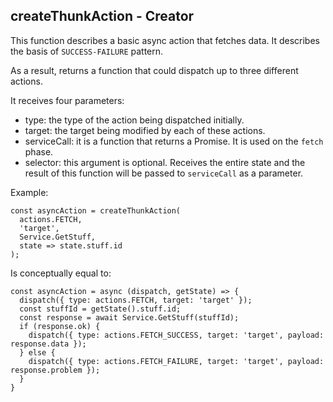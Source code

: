 ## createThunkAction - Creator

This function describes a basic async action that fetches data. It describes the basis of `SUCCESS-FAILURE` pattern.  

As a result, returns a function that could dispatch up to three different actions.  

It receives four parameters:  
* type: the type of the action being dispatched initially.  
* target: the target being modified by each of these actions.  
* serviceCall: it is a function that returns a Promise. It is used on the `fetch` phase.  
* selector: this argument is optional. Receives the entire state and the result of this function will be passed to `serviceCall` as a parameter.  

Example:
```
const asyncAction = createThunkAction(
  actions.FETCH,
  'target',
  Service.GetStuff,
  state => state.stuff.id
);
```

Is conceptually equal to:
```
const asyncAction = async (dispatch, getState) => {
  dispatch({ type: actions.FETCH, target: 'target' });
  const stuffId = getState().stuff.id;
  const response = await Service.GetStuff(stuffId);
  if (response.ok) {
    dispatch({ type: actions.FETCH_SUCCESS, target: 'target', payload: response.data });
  } else {
    dispatch({ type: actions.FETCH_FAILURE, target: 'target', payload: response.problem });
  }
}
```
